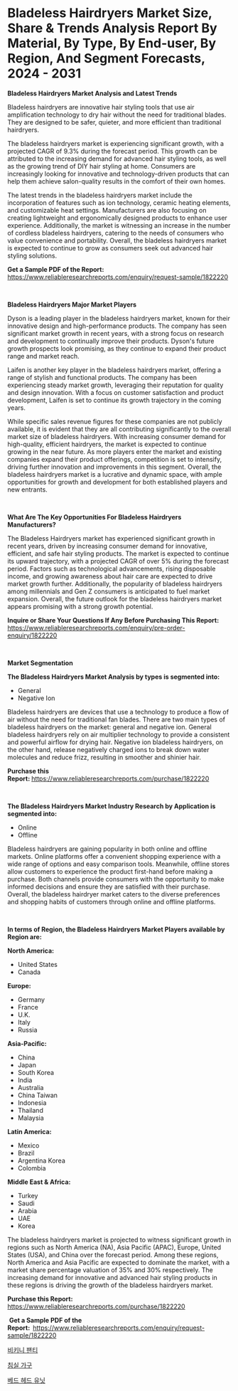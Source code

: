 <p><h1>Bladeless Hairdryers Market Size, Share & Trends Analysis Report By Material, By Type, By End-user, By Region, And Segment Forecasts, 2024 - 2031</h1></p><p><strong>Bladeless Hairdryers Market Analysis and Latest Trends</strong></p>
<p><p>Bladeless hairdryers are innovative hair styling tools that use air amplification technology to dry hair without the need for traditional blades. They are designed to be safer, quieter, and more efficient than traditional hairdryers.</p><p>The bladeless hairdryers market is experiencing significant growth, with a projected CAGR of 9.3% during the forecast period. This growth can be attributed to the increasing demand for advanced hair styling tools, as well as the growing trend of DIY hair styling at home. Consumers are increasingly looking for innovative and technology-driven products that can help them achieve salon-quality results in the comfort of their own homes.</p><p>The latest trends in the bladeless hairdryers market include the incorporation of features such as ion technology, ceramic heating elements, and customizable heat settings. Manufacturers are also focusing on creating lightweight and ergonomically designed products to enhance user experience. Additionally, the market is witnessing an increase in the number of cordless bladeless hairdryers, catering to the needs of consumers who value convenience and portability. Overall, the bladeless hairdryers market is expected to continue to grow as consumers seek out advanced hair styling solutions.</p></p>
<p><strong>Get a Sample PDF of the Report:&nbsp;</strong> <a href="https://www.reliableresearchreports.com/enquiry/request-sample/1822220">https://www.reliableresearchreports.com/enquiry/request-sample/1822220</a></p>
<p>&nbsp;</p>
<p><strong>Bladeless Hairdryers Major Market Players</strong></p>
<p><p>Dyson is a leading player in the bladeless hairdryers market, known for their innovative design and high-performance products. The company has seen significant market growth in recent years, with a strong focus on research and development to continually improve their products. Dyson's future growth prospects look promising, as they continue to expand their product range and market reach.</p><p>Laifen is another key player in the bladeless hairdryers market, offering a range of stylish and functional products. The company has been experiencing steady market growth, leveraging their reputation for quality and design innovation. With a focus on customer satisfaction and product development, Laifen is set to continue its growth trajectory in the coming years.</p><p>While specific sales revenue figures for these companies are not publicly available, it is evident that they are all contributing significantly to the overall market size of bladeless hairdryers. With increasing consumer demand for high-quality, efficient hairdryers, the market is expected to continue growing in the near future. As more players enter the market and existing companies expand their product offerings, competition is set to intensify, driving further innovation and improvements in this segment. Overall, the bladeless hairdryers market is a lucrative and dynamic space, with ample opportunities for growth and development for both established players and new entrants.</p></p>
<p>&nbsp;</p>
<p><strong>What Are The Key Opportunities For Bladeless Hairdryers Manufacturers?</strong></p>
<p><p>The Bladeless Hairdryers market has experienced significant growth in recent years, driven by increasing consumer demand for innovative, efficient, and safe hair styling products. The market is expected to continue its upward trajectory, with a projected CAGR of over 5% during the forecast period. Factors such as technological advancements, rising disposable income, and growing awareness about hair care are expected to drive market growth further. Additionally, the popularity of bladeless hairdryers among millennials and Gen Z consumers is anticipated to fuel market expansion. Overall, the future outlook for the bladeless hairdryers market appears promising with a strong growth potential.</p></p>
<p><strong>Inquire or Share Your Questions If Any Before Purchasing This Report:</strong> <a href="https://www.reliableresearchreports.com/enquiry/pre-order-enquiry/1822220">https://www.reliableresearchreports.com/enquiry/pre-order-enquiry/1822220</a></p>
<p>&nbsp;</p>
<p><strong>Market Segmentation</strong></p>
<p><strong>The Bladeless Hairdryers Market Analysis by types is segmented into:</strong></p>
<p><ul><li>General</li><li>Negative Ion</li></ul></p>
<p><p>Bladeless hairdryers are devices that use a technology to produce a flow of air without the need for traditional fan blades. There are two main types of bladeless hairdryers on the market: general and negative ion. General bladeless hairdryers rely on air multiplier technology to provide a consistent and powerful airflow for drying hair. Negative ion bladeless hairdryers, on the other hand, release negatively charged ions to break down water molecules and reduce frizz, resulting in smoother and shinier hair.</p></p>
<p><strong>Purchase this Report:&nbsp;</strong><a href="https://www.reliableresearchreports.com/purchase/1822220">https://www.reliableresearchreports.com/purchase/1822220</a></p>
<p>&nbsp;</p>
<p><strong>The Bladeless Hairdryers Market Industry Research by Application is segmented into:</strong></p>
<p><ul><li>Online</li><li>Offline</li></ul></p>
<p><p>Bladeless hairdryers are gaining popularity in both online and offline markets. Online platforms offer a convenient shopping experience with a wide range of options and easy comparison tools. Meanwhile, offline stores allow customers to experience the product first-hand before making a purchase. Both channels provide consumers with the opportunity to make informed decisions and ensure they are satisfied with their purchase. Overall, the bladeless hairdryer market caters to the diverse preferences and shopping habits of customers through online and offline platforms.</p></p>
<p>&nbsp;</p>
<p><strong>In terms of Region, the Bladeless Hairdryers Market Players available by Region are:</strong></p>
<p>
    <p> <strong> North America: </strong>
        <ul>
            <li>United States</li>
            <li>Canada</li>
        </ul>
        </p> 
    <p> <strong> Europe: </strong>
        <ul>
            <li>Germany</li>
            <li>France</li>
            <li>U.K.</li>
            <li>Italy</li>
            <li>Russia</li>
        </ul>
        </p> 
    <p> <strong> Asia-Pacific: </strong>
        <ul>
            <li>China</li>
            <li>Japan</li>
            <li>South Korea</li>
            <li>India</li>
            <li>Australia</li>
            <li>China Taiwan</li>
            <li>Indonesia</li>
            <li>Thailand</li>
            <li>Malaysia</li>
        </ul>
        </p> 
    <p> <strong> Latin America: </strong>
        <ul>
            <li>Mexico</li>
            <li>Brazil</li>
            <li>Argentina Korea</li>
            <li>Colombia</li>
        </ul>
        </p> 
    <p> <strong> Middle East & Africa: </strong>
        <ul>
            <li>Turkey</li>
            <li>Saudi</li>
            <li>Arabia</li>
            <li>UAE</li>
            <li>Korea</li>
        </ul>
    </p>
    </p>
<p><p>The bladeless hairdryers market is projected to witness significant growth in regions such as North America (NA), Asia Pacific (APAC), Europe, United States (USA), and China over the forecast period. Among these regions, North America and Asia Pacific are expected to dominate the market, with a market share percentage valuation of 35% and 30% respectively. The increasing demand for innovative and advanced hair styling products in these regions is driving the growth of the bladeless hairdryers market.</p></p>
<p><strong>Purchase this Report: </strong><a href="https://www.reliableresearchreports.com/purchase/1822220">https://www.reliableresearchreports.com/purchase/1822220</a></p>
<p>&nbsp;<strong>Get a Sample PDF of the Report:&nbsp;&nbsp;</strong><a href="https://www.reliableresearchreports.com/enquiry/request-sample/1822220">https://www.reliableresearchreports.com/enquiry/request-sample/1822220</a></p>
<p><strong></strong></p>
<p><p><a href="https://github.com/jntpkh496620/Market-Research-Report-List-1/blob/main/58244676351.md">비키니 팬티</a></p><p><a href="https://github.com/JonHarrtis67676y/Market-Research-Report-List-1/blob/main/67841826350.md">침실 가구</a></p><p><a href="https://github.com/Tristiarton768456/Market-Research-Report-List-1/blob/main/66649906349.md">베드 헤드 유닛</a></p></p>